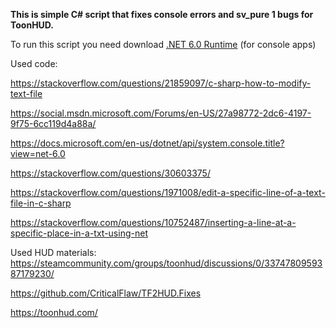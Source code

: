 **This is simple C# script that fixes console errors and sv_pure 1 bugs for ToonHUD.**

To run this script you need download [.NET 6.0 Runtime](https://dotnet.microsoft.com/en-us/download/dotnet/6.0/runtime) (for console apps)

Used code:

https://stackoverflow.com/questions/21859097/c-sharp-how-to-modify-text-file

https://social.msdn.microsoft.com/Forums/en-US/27a98772-2dc6-4197-9f75-6cc119d4a88a/

https://docs.microsoft.com/en-us/dotnet/api/system.console.title?view=net-6.0


https://stackoverflow.com/questions/30603375/

https://stackoverflow.com/questions/1971008/edit-a-specific-line-of-a-text-file-in-c-sharp

https://stackoverflow.com/questions/10752487/inserting-a-line-at-a-specific-place-in-a-txt-using-net


Used HUD materials:
https://steamcommunity.com/groups/toonhud/discussions/0/3374780959387179230/

https://github.com/CriticalFlaw/TF2HUD.Fixes

https://toonhud.com/
